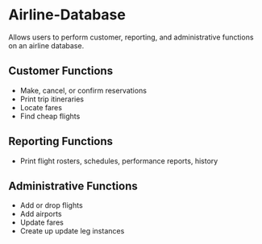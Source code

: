 # Airline-Database
Allows users to perform customer, reporting, and administrative functions on an airline database.

## Customer Functions
* Make, cancel, or confirm reservations
* Print trip itineraries
* Locate fares
* Find cheap flights

## Reporting Functions
* Print flight rosters, schedules, performance reports, history

## Administrative Functions
* Add or drop flights
* Add airports
* Update fares
* Create up update leg instances
